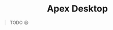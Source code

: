 <h1 align="center">Apex Desktop</h1>
<!-- <h3 align="center">The Mobile application is built using React & Typescript.</h3> -->

> TODO :smiley:
